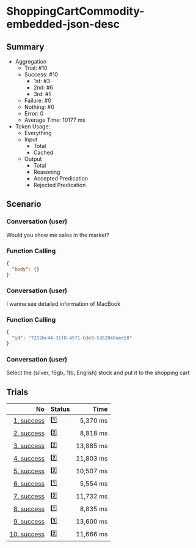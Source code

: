 # ShoppingCartCommodity-embedded-json-desc
## Summary
  - Aggregation
    - Trial: #10
    - Success: #10
      - 1st: #3
      - 2nd: #6
      - 3rd: #1
    - Failure: #0
    - Nothing: #0
    - Error: 0
    - Average Time: 10177 ms
  - Token Usage:
    - Everything
    - Input
      - Total
      - Cached
    - Output
      - Total
      - Reasoning
      - Accepted Predication
      - Rejected Predication

## Scenario
### Conversation (user)
Would you show me sales in the market?

### Function Calling
```json
{
  "body": {}
}
```

### Conversation (user)
I wanna see detailed information of MacBook

### Function Calling
```json
{
  "id": "7212bc44-31f8-4571-b3e9-5362040aee50"
}
```

### Conversation (user)
Select the (silver, 16gb, 1tb, English) stock and put it to the shopping cart

## Trials
No | Status | Time
---:|:-------|------:
[1. success](./trials/1.success.json) | 1️⃣ | 5,370 ms
[2. success](./trials/2.success.json) | 2️⃣ | 8,818 ms
[3. success](./trials/3.success.json) | 2️⃣ | 13,885 ms
[4. success](./trials/4.success.json) | 2️⃣ | 11,803 ms
[5. success](./trials/5.success.json) | 2️⃣ | 10,507 ms
[6. success](./trials/6.success.json) | 1️⃣ | 5,554 ms
[7. success](./trials/7.success.json) | 2️⃣ | 11,732 ms
[8. success](./trials/8.success.json) | 1️⃣ | 8,835 ms
[9. success](./trials/9.success.json) | 3️⃣ | 13,600 ms
[10. success](./trials/10.success.json) | 2️⃣ | 11,666 ms